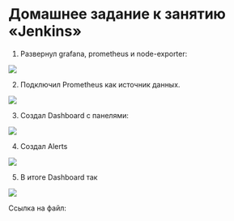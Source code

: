 # Домашнее задание к занятию «Jenkins»

1. Развернул grafana, prometheus и node-exporter:
<image src="img/1.png"> 

2. Подключил Prometheus как источник данных.
<image src="img/2.png">  

3. Создал Dashboard c панелями:
<image src="img/3.png">  

4. Создал Alerts
<image src="img/4.png">  

5. В итоге Dashboard так
<image src="img/5.png">  

Ссылка на файл: 



